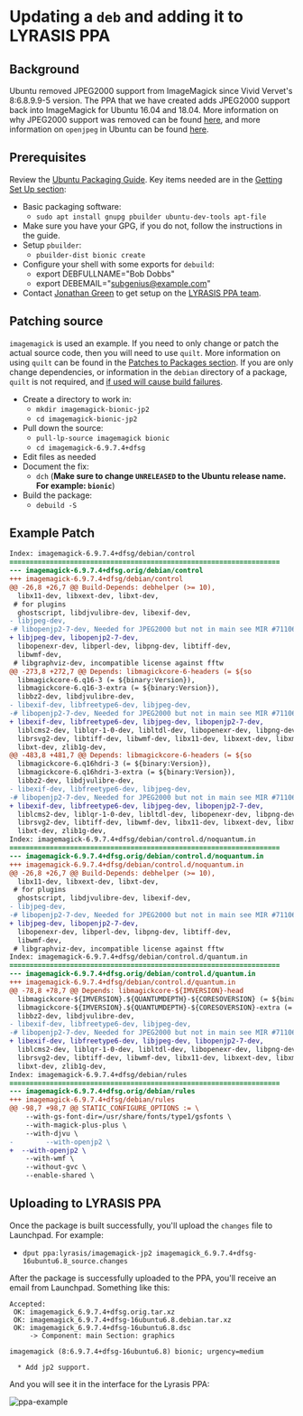 # Updating a `deb` and adding it to LYRASIS PPA

## Background

Ubuntu removed JPEG2000 support from ImageMagick since Vivid Vervet's 8:6.8.9.9-5 version. The PPA that we have created adds JPEG2000 support back into ImageMagick for Ubuntu 16.04 and 18.04. More information on why JPEG2000 support was removed can be found [here](https://bugs.launchpad.net/ubuntu/+source/imagemagick/+bug/1447968), and more information on `openjpeg` in Ubuntu can be found [here](https://bugs.launchpad.net/ubuntu/+source/openjpeg2/+bug/711061).

## Prerequisites

Review the [Ubuntu Packaging Guide](http://packaging.ubuntu.com/html/). Key items needed are in the [Getting Set Up section](http://packaging.ubuntu.com/html/getting-set-up.html):

- Basic packaging software:
  - `sudo apt install gnupg pbuilder ubuntu-dev-tools apt-file`
- Make sure you have your GPG, if you do not, follow the instructions in the guide.
- Setup `pbuilder`:
  - `pbuilder-dist bionic create`
- Configure your shell with some exports for `debuild`:
  - export DEBFULLNAME="Bob Dobbs"
  - export DEBEMAIL="subgenius@example.com"
- Contact [Jonathan Green](https://github.com/jonathangreen) to get setup on the [LYRASIS PPA team](https://launchpad.net/~lyrasis).

## Patching source

`imagemagick` is used an example. If you need to only change or patch the actual source code, then you will need to use `quilt`. More information on using `quilt` can be found in the [Patches to Packages section](http://packaging.ubuntu.com/html/patches-to-packages.html). If you are only change dependencies, or information in the `debian` directory of a package, `quilt` is not required, and [if used will cause build failures](https://stackoverflow.com/questions/29634868/adding-a-file-in-a-quilt-dquilt-patch-patch-applies-correctly-by-hand-but-brea).

- Create a directory to work in:
  - `mkdir imagemagick-bionic-jp2`
  - `cd imagemagick-bionic-jp2`
- Pull down the source:
  - `pull-lp-source imagemagick bionic`
  - `cd imagemagick-6.9.7.4+dfsg`
- Edit files as needed
- Document the fix:
  - `dch` (**Make sure to change `UNRELEASED` to the Ubuntu release name. For example: `bionic`**)
- Build the package:
  - `debuild -S`

## Example Patch

```diff
Index: imagemagick-6.9.7.4+dfsg/debian/control
===================================================================
--- imagemagick-6.9.7.4+dfsg.orig/debian/control
+++ imagemagick-6.9.7.4+dfsg/debian/control
@@ -26,8 +26,7 @@ Build-Depends: debhelper (>= 10),
  libx11-dev, libxext-dev, libxt-dev,
 # for plugins
  ghostscript, libdjvulibre-dev, libexif-dev,
- libjpeg-dev,
-# libopenjp2-7-dev, Needed for JPEG2000 but not in main see MIR #711061
+ libjpeg-dev, libopenjp2-7-dev,
  libopenexr-dev, libperl-dev, libpng-dev, libtiff-dev,
  libwmf-dev,
 # libgraphviz-dev, incompatible license against fftw
@@ -273,8 +272,7 @@ Depends: libmagickcore-6-headers (= ${so
  libmagickcore-6.q16-3 (= ${binary:Version}),
  libmagickcore-6.q16-3-extra (= ${binary:Version}),
  libbz2-dev, libdjvulibre-dev,
- libexif-dev, libfreetype6-dev, libjpeg-dev,
-# libopenjp2-7-dev, Needed for JPEG2000 but not in main see MIR #711061
+ libexif-dev, libfreetype6-dev, libjpeg-dev, libopenjp2-7-dev,
  liblcms2-dev, liblqr-1-0-dev, libltdl-dev, libopenexr-dev, libpng-dev,
  librsvg2-dev, libtiff-dev, libwmf-dev, libx11-dev, libxext-dev, libxml2-dev,
  libxt-dev, zlib1g-dev,
@@ -483,8 +481,7 @@ Depends: libmagickcore-6-headers (= ${so
  libmagickcore-6.q16hdri-3 (= ${binary:Version}),
  libmagickcore-6.q16hdri-3-extra (= ${binary:Version}),
  libbz2-dev, libdjvulibre-dev,
- libexif-dev, libfreetype6-dev, libjpeg-dev,
-# libopenjp2-7-dev, Needed for JPEG2000 but not in main see MIR #711061
+ libexif-dev, libfreetype6-dev, libjpeg-dev, libopenjp2-7-dev,
  liblcms2-dev, liblqr-1-0-dev, libltdl-dev, libopenexr-dev, libpng-dev,
  librsvg2-dev, libtiff-dev, libwmf-dev, libx11-dev, libxext-dev, libxml2-dev,
  libxt-dev, zlib1g-dev,
Index: imagemagick-6.9.7.4+dfsg/debian/control.d/noquantum.in
===================================================================
--- imagemagick-6.9.7.4+dfsg.orig/debian/control.d/noquantum.in
+++ imagemagick-6.9.7.4+dfsg/debian/control.d/noquantum.in
@@ -26,8 +26,7 @@ Build-Depends: debhelper (>= 10),
  libx11-dev, libxext-dev, libxt-dev,
 # for plugins
  ghostscript, libdjvulibre-dev, libexif-dev,
- libjpeg-dev,
-# libopenjp2-7-dev, Needed for JPEG2000 but not in main see MIR #711061
+ libjpeg-dev, libopenjp2-7-dev,
  libopenexr-dev, libperl-dev, libpng-dev, libtiff-dev,
  libwmf-dev,
 # libgraphviz-dev, incompatible license against fftw
Index: imagemagick-6.9.7.4+dfsg/debian/control.d/quantum.in
===================================================================
--- imagemagick-6.9.7.4+dfsg.orig/debian/control.d/quantum.in
+++ imagemagick-6.9.7.4+dfsg/debian/control.d/quantum.in
@@ -78,8 +78,7 @@ Depends: libmagickcore-${IMVERSION}-head
  libmagickcore-${IMVERSION}.${QUANTUMDEPTH}-${CORESOVERSION} (= ${binary:Version}),
  libmagickcore-${IMVERSION}.${QUANTUMDEPTH}-${CORESOVERSION}-extra (= ${binary:Version}),
  libbz2-dev, libdjvulibre-dev,
- libexif-dev, libfreetype6-dev, libjpeg-dev,
-# libopenjp2-7-dev, Needed for JPEG2000 but not in main see MIR #711061
+ libexif-dev, libfreetype6-dev, libjpeg-dev, libopenjp2-7-dev,
  liblcms2-dev, liblqr-1-0-dev, libltdl-dev, libopenexr-dev, libpng-dev,
  librsvg2-dev, libtiff-dev, libwmf-dev, libx11-dev, libxext-dev, libxml2-dev,
  libxt-dev, zlib1g-dev,
Index: imagemagick-6.9.7.4+dfsg/debian/rules
===================================================================
--- imagemagick-6.9.7.4+dfsg.orig/debian/rules
+++ imagemagick-6.9.7.4+dfsg/debian/rules
@@ -98,7 +98,7 @@ STATIC_CONFIGURE_OPTIONS := \
 	--with-gs-font-dir=/usr/share/fonts/type1/gsfonts \
 	--with-magick-plus-plus \
 	--with-djvu \
-        --with-openjp2 \
+  --with-openjp2 \
 	--with-wmf \
 	--without-gvc \
 	--enable-shared \
```

## Uploading to LYRASIS PPA

Once the package is built successfully, you'll upload the `changes` file to Launchpad. For example:

- `dput ppa:lyrasis/imagemagick-jp2 imagemagick_6.9.7.4+dfsg-16ubuntu6.8_source.changes`

After the package is successfully uploaded to the PPA, you'll receive an email from Launchpad. Something like this:

```
Accepted:
 OK: imagemagick_6.9.7.4+dfsg.orig.tar.xz
 OK: imagemagick_6.9.7.4+dfsg-16ubuntu6.8.debian.tar.xz
 OK: imagemagick_6.9.7.4+dfsg-16ubuntu6.8.dsc
     -> Component: main Section: graphics

imagemagick (8:6.9.7.4+dfsg-16ubuntu6.8) bionic; urgency=medium

  * Add jp2 support.
```

And you will see it in the interface for the Lyrasis PPA:

![ppa-example](../assets/ppa-example.png)

